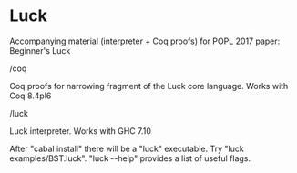 # Luck
Accompanying material (interpreter + Coq proofs) for POPL 2017 paper: Beginner's Luck

/coq

 Coq proofs for narrowing fragment of the Luck core language.
 Works with Coq 8.4pl6

/luck

 Luck interpreter. Works with GHC 7.10

 After "cabal install" there will be a "luck" executable.
 Try "luck examples/BST.luck".
 "luck --help" provides a list of useful flags.
 
